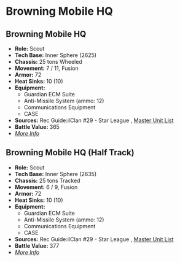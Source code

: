 # Browning Mobile HQ 

## Browning Mobile HQ 

- **Role:** Scout 
- **Tech Base:** Inner Sphere (2625) 
- **Chassis:** 25 tons Wheeled 
- **Movement:** 7 / 11, Fusion 
- **Armor:** 72 
- **Heat Sinks:** 10 (10) 
- **Equipment:** 
  - Guardian ECM Suite 
  - Anti-Missile System (ammo: 12) 
  - Communications Equipment 
  - CASE 
- **Sources:** Rec Guide:ilClan #29 - Star League , [Master Unit List](http://masterunitlist.info/Unit/Details/9399) 
- **Battle Value:** 365 
- [*More Info*](browning_mobile_hq/browning_mobile_hq.md) 

## Browning Mobile HQ (Half Track) 

- **Role:** Scout 
- **Tech Base:** Inner Sphere (2635) 
- **Chassis:** 25 tons Tracked 
- **Movement:** 6 / 9, Fusion 
- **Armor:** 72 
- **Heat Sinks:** 10 (10) 
- **Equipment:** 
  - Guardian ECM Suite 
  - Anti-Missile System (ammo: 12) 
  - Communications Equipment 
  - CASE 
- **Sources:** Rec Guide:ilClan #29 - Star League , [Master Unit List](http://masterunitlist.info/Unit/Details/9386) 
- **Battle Value:** 377 
- [*More Info*](browning_mobile_hq/browning_mobile_hq_half_track.md) 

